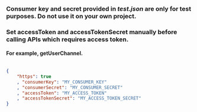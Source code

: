 
### Consumer key and secret provided in *test.json* are only for test purposes. Do not use it on your own project.

### Set accessToken and accessTokenSecret manually before calling APIs which requires access token.

#### For example, getUserChannel.

```json

{
    "https": true
    , "consumerKey": "MY_CONSUMER_KEY"
    , "consumerSecret": "MY_CONSUMER_SECRET"
    , "accessToken": "MY_ACCESS_TOKEN"
    , "accessTokenSecret": "MY_ACCESS_TOKEN_SECRET"
}

```
